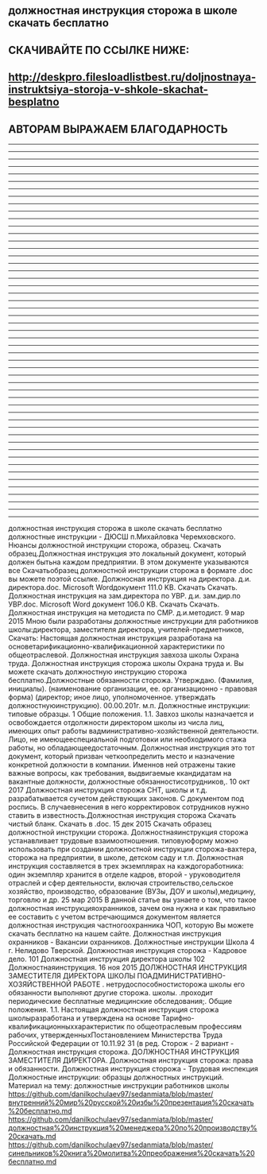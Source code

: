 должностная инструкция сторожа в школе скачать бесплатно
--------------------------------------------------
СКАЧИВАЙТЕ ПО ССЫЛКЕ НИЖЕ:
--------------------------------------------------
http://deskpro.filesloadlistbest.ru/doljnostnaya-instruktsiya-storoja-v-shkole-skachat-besplatno
--------------------------------------------------
АВТОРАМ ВЫРАЖАЕМ БЛАГОДАРНОСТЬ
--------------------------------------------------
--------------------------------------------------
--------------------------------------------------
--------------------------------------------------
--------------------------------------------------
--------------------------------------------------
--------------------------------------------------
--------------------------------------------------
--------------------------------------------------
--------------------------------------------------
--------------------------------------------------
--------------------------------------------------
--------------------------------------------------
--------------------------------------------------
--------------------------------------------------
--------------------------------------------------
--------------------------------------------------
--------------------------------------------------
--------------------------------------------------
--------------------------------------------------
--------------------------------------------------
--------------------------------------------------
--------------------------------------------------
--------------------------------------------------
--------------------------------------------------
--------------------------------------------------
--------------------------------------------------
--------------------------------------------------
--------------------------------------------------
--------------------------------------------------
--------------------------------------------------
--------------------------------------------------
--------------------------------------------------
--------------------------------------------------
--------------------------------------------------
--------------------------------------------------
--------------------------------------------------
--------------------------------------------------
--------------------------------------------------
--------------------------------------------------
--------------------------------------------------
--------------------------------------------------
--------------------------------------------------
--------------------------------------------------
--------------------------------------------------
--------------------------------------------------
--------------------------------------------------
--------------------------------------------------
--------------------------------------------------
--------------------------------------------------
--------------------------------------------------
--------------------------------------------------
должностная инструкция сторожа в школе скачать бесплатно должностные инструкции - ДЮСШ п.Михайловка Черемховского. Нюансы должностной инструкции сторожа, образец.  Скачать образец.Должностная инструкция  это локальный документ, который должен бытьна каждом предприятии. В этом документе указываются все  Скачатьобразец должностной инструкции сторожа в формате .doc вы можете поэтой ссылке. Должносная инструкция на директора. д.и. директора.doc. Microsoft Wordдокумент 111.0 KB. Скачать  Скачать. Должностная инструкция на зам.директора по УВР. д.и. зам.дир.по УВР.doc. Microsoft Word документ 106.0 KB. Скачать  Скачать. Должностная инструкция на методиста по СМР. д.и.методист. 9 мар 2015  Мною были разработаны должностные инструкции для работников школы:директора, заместителя директора, учителей-предметников,  Скачать: Настоящая должностная инструкция разработана на основетарификационно-квалификационной характеристики по общеотраслевой. Должностная инструкция завхоза школы  Охрана труда. Должностная инструкция сторожа школы  Охрана труда и. Вы можете скачать должностную инструкцию сторожа бесплатно.Должностные обязанности сторожа. Утверждаю. (Фамилия, инициалы). (наименование организации, ее. организационно - правовая форма) (директор; иное лицо, уполномоченное. утверждать должностнуюинструкцию). 00.00.201г. м.п. Должностные инструкции: типовые образцы. 1 Общие положения. 1.1. Завхоз школы назначается и освобождается отдолжности директором школы из числа лиц, имеющих опыт работы вадминистративно-хозяйственной деятельности. Лицо, не имеющееспециальной подготовки или необходимого стажа работы, но обладающеедостаточным. Должностная инструкция  это тот документ, который призван четкоопределить место и назначение конкретной должности в компании. Именнов ней отражены такие важные вопросы, как требования, выдвигаемые ккандидатам на вакантные должности, должностные обязанностисотрудников,. 10 окт 2017  Должностная инструкция сторожа СНТ, школы и т.д. разрабатывается сучетом действующих законов. С документом  под роспись. В случаевнесения в него корректировок сотрудников нужно ставить в известность.Должностная инструкция сторожа  Скачать чистый бланк. Скачать в .doc. 15 дек 2015  Скачать образец должностной инструкции сторожа.  Должностнаяинструкция сторожа устанавливает трудовые взаимоотношения.  типовуюформу можно использовать при создании должностной инструкции сторожа-вахтера, сторожа на предприятии, в школе, детском саду и т.п.
Должностная инструкция составляется в трех экземплярах на каждогоработника: один экземпляр хранится в отделе кадров, второй - уруководителя  отраслей и сфер деятельности, включая строительство,сельское хозяйство, производство, образование (ВУЗы, ДОУ и школы),медицину, торговлю и др. 25 мар 2015  В данной статье вы узнаете о том, что такое должностная инструкцияохранников, зачем она нужна и как правильно ее составить с учетом встречающимся документом является должностная инструкция частногоохранника ЧОП, которую Вы можете скачать бесплатно на нашем сайте. Должностная инструкция охранников - Вакансии охранников. Должностные инструкции  Школа 4 г. Нелидово Тверской. Должностная инструкция сторожа - Кадровое дело. 101 Должностная инструкция директора школы 102 Должностнаяинструкция. 16 ноя 2015  ДОЛЖНОСТНАЯ ИНСТРУКЦИЯ ЗАМЕСТИТЕЛЯ ДИРЕКТОРА ШКОЛЫ ПОАДМИНИСТРАТИВНО-ХОЗЯЙСТВЕННОЙ РАБОТЕ . нетрудоспособностисторожа школы его обязанности выполняют другие сторожа. школы. .проходит периодические бесплатные медицинские обследования;. Общие положения. 1.1. Настоящая должностная инструкция сторожа школыразработана и утверждена на основе Тарифно-квалификационныххарактеристик по общеотраслевым профессиям рабочих, утвержденныхПостановлением Министерства Труда Российской Федерации от 10.11.92 31 (в ред. Сторож - 2 вариант - Должностная инструкция сторожа. ДОЛЖНОСТНАЯ ИНСТРУКЦИЯ ЗАМЕСТИТЕЛЯ ДИРЕКТОРА. Должностная инструкция сторожа: права и обязанности. Должностная инструкция сторожа - Трудовая инспекция
Должностные инструкции: образцы должностных инструкций. Материал на тему: должностные инструкции работников школы
https://github.com/danilkochulaev97/sedanmiata/blob/master/внутренний%20мир%20русской%20избы%20презентация%20скачать%20бесплатно.md
https://github.com/danilkochulaev97/sedanmiata/blob/master/должностная%20инструкция%20менеджера%20по%20производству%20скачать.md
https://github.com/danilkochulaev97/sedanmiata/blob/master/синельников%20книга%20молитва%20преображения%20скачать%20бесплатно.md